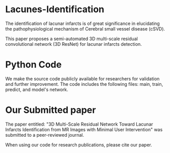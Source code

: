 # Lacunes-Identification

The identification of lacunar infarcts is of great significance in elucidating the pathophysiological mechanism of Cerebral small vessel disease (cSVD). 

This paper proposes a semi-automated 3D multi-scale residual convolutional network (3D ResNet) for lacunar infarcts detection.

# Python Code

We make the source code publicly available for researchers for validation and further improvement.
The code includes the following files: main, train, predict, and model's network.


# Our Submitted paper

The paper entitled: "3D Multi-Scale Residual Network Toward Lacunar Infarcts Identification from MR Images with Minimal User Intervention" was submitted to a peer-reviewed journal.

When using our code for research publications, please cite our paper.
